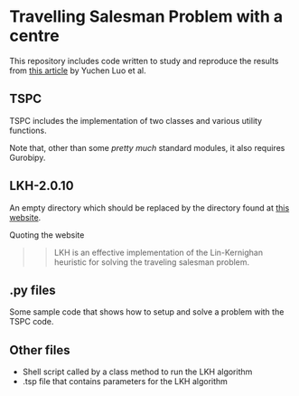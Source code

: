 # Travelling Salesman Problem with a centre
This repository includes code written to study and reproduce the results from [this article](https://doi.org/10.1016/j.cor.2022.105748) by Yuchen Luo et al.

## TSPC
TSPC includes the implementation of two classes and various utility functions.

Note that, other than some _pretty much_ standard modules, it also requires Gurobipy.

## LKH-2.0.10
An empty directory which should be replaced by the directory found at [this website](http://webhotel4.ruc.dk/~keld/research/LKH/).

Quoting the website
>> LKH is an effective implementation of the Lin-Kernighan heuristic for solving the traveling salesman problem.

## .py files
Some sample code that shows how to setup and solve a problem with the TSPC code.

## Other files
- Shell script called by a class method to run the LKH algorithm
- .tsp file that contains parameters for the LKH algorithm